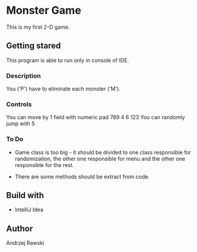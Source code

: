 # Monster Game

This is my first 2-D game.

## Getting stared

This program is able to run only in console of IDE.

### Description

You ('P') have to eliminate each monster ('M').

### Controls

You can move by 1 field with numeric pad 789
                                         4 6
                                         123
You can randomly jump with 5

### To Do

- Game class is too big - it should be divided to one class responsible for randomization,
                          the other one responsible for menu
                          and the other one responsible for the rest.
                          
- There are some methods should be extract from code.

## Build with

- IntelliJ Idea

## Author

Andrzej Rawski